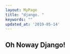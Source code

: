 ```yaml
---
layout: MyPage
title: "django. "
keywords: ""
updated_at: '2019-05-14'
---
```


## Oh Noway Django!
